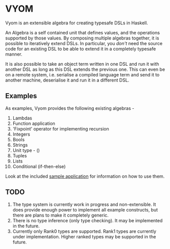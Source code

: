 # VYOM

Vyom is an extensible algebra for creating typesafe DSLs in Haskell.

An Algebra is a self contained unit that defines values, and the operations supported by those values. By composing multiple algebras together, it is possible to iteratively extend DSLs. In particular, you *don't* need the source code for an existing DSL to be able to extend it in a completely typesafe manner.

It is also possible to take an object term written in one DSL and run it with another DSL as long as this DSL extends the previous one. This can even be on a remote system, i.e. serialise a compiled language term and send it to another machine, deserialise it and run it in a different DSL.
  
## Examples

As examples, Vyom provides the following existing algebras -

1. Lambdas
2. Function application
3. 'Fixpoint' operator for implementing recursion
4. Integers
5. Bools
6. Strings
7. Unit type - ()
8. Tuples
9. Lists
10. Conditional (if-then-else)

Look at the included [sample application](app/) for information on how to use them.

## TODO

1. The type system is currently work in progress and non-extensible. It does provide enough power to implement all example constructs, but there are plans to make it completely generic.
2. There is no type inference (only type checking). It may be implemented in the future.
3. Currently only Rank0 types are supported. Rank1 types are currently under implementation. Higher ranked types may be supported in the future.
